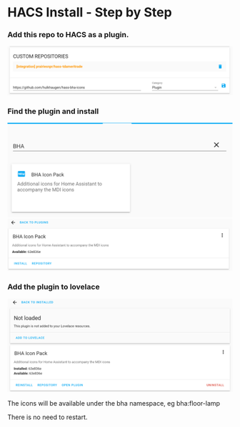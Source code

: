 # HACS Install - Step by Step

### Add this repo to HACS as a plugin.
<img src="./docs/bha_add_repo.png"  width="600" ><br />

### Find the plugin and install
<img src="./docs/bha_find_plugin.png" width="600" ><br />
<img src="./docs/bha_install_plugin.png" width="600" ><br />

### Add the plugin to lovelace
<img src="./docs/bha_add_lovelace.png"  width="600" ><br />

The icons will be available under the bha namespace, eg bha:floor-lamp

There is no need to restart.
